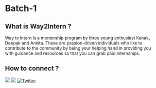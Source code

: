 # Batch-1

## What is Way2Intern ?
Way to intern is a mentorship program by three young enthusiast Kanak, Deepak and Ankita. These are passion-driven individuals who like to contribute to the community by being your helping hand in providing you with guidance and resources so that you can grab paid internships.

## How to connect ?

<a href="https://www.linkedin.com/company/way2intern/"><img src="https://img.shields.io/badge/LinkedIn-0077B5?style=for-the-badge&logo=linkedin&logoColor=white"></a> 
<a href="mailto:way2intern2022@gmail.com"><img src="https://img.shields.io/badge/Gmail-D14836?style=for-the-badge&logo=gmail&logoColor=white"></a> 
<a href="https://twitter.com/Way2Intern"><img alt="Twitter" src="https://img.shields.io/badge/-Twitter-00acee?style=for-the-badge&logo=twitter&logoColor=white"></a>
